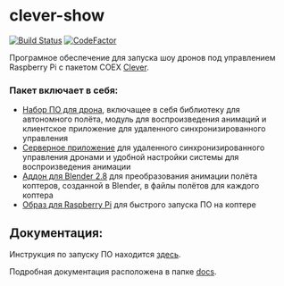 # clever-show
[![Build Status](https://travis-ci.org/artem30801/CleverSwarm.svg?branch=master)](https://travis-ci.org/artem30801/CleverSwarm)
[![CodeFactor](https://www.codefactor.io/repository/github/artem30801/cleverswarm/badge)](https://www.codefactor.io/repository/github/artem30801/cleverswarm)

Програмное обеспечение для запуска шоу дронов под управлением Raspberry Pi с пакетом COEX [Clever](https://github.com/copterexpress/clever).

### Пакет включает в себя:
* [Набор ПО для дрона](https://github.com/artem30801/CleverSwarm/tree/master/Drone), включащее в себя библиотеку для автономного полёта, модуль для воспроизведения анимаций и клиентское приложение для удаленного синхронизированного управления
* [Серверное приложение](https://github.com/artem30801/CleverSwarm/tree/master/Server) для удаленного синхронизированного управления дронами и удобной настройки системы для воспроизведения анимации
* [Аддон для Blender 2.8](https://github.com/artem30801/CleverSwarm/tree/master/blender-addon) для преобразования анимации полёта коптеров, созданной в Blender, в файлы полётов для каждого коптера
* [Образ для Raspberry Pi](https://github.com/artem30801/CleverSwarm/releases/latest) для быстрого запуска ПО на коптере

## Документация:
Инструкция по запуску ПО находится [здесь](docs/start-tutorial.md).

Подробная документация расположена в папке [docs](https://github.com/artem30801/CleverSwarm/tree/master/docs).


